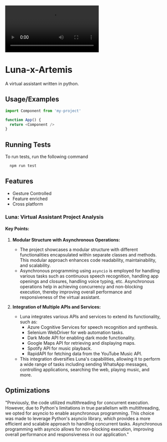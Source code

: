 ![Demo Video](https://github.com/Terminal127/Luna-x-Artemis/blob/main/src/lunavideo.mp4)

# Luna-x-Artemis

A virtual assistant written in python.


## Usage/Examples

```javascript
import Component from 'my-project'

function App() {
  return <Component />
}
```


## Running Tests

To run tests, run the following command

```bash
  npm run test
```


## Features

- Gesture Controlled
- Feature enriched
- Cross platform

### Luna: Virtual Assistant Project Analysis

#### Key Points:

1. **Modular Structure with Asynchronous Operations:**
   - The project showcases a modular structure with different functionalities encapsulated within separate classes and methods. This modular approach enhances code readability, maintainability, and scalability.
   - Asynchronous programming using `asyncio` is employed for handling various tasks such as continuous speech recognition, handling app openings and closures, handling voice typing, etc. Asynchronous operations help in achieving concurrency and non-blocking execution, thereby improving overall performance and responsiveness of the virtual assistant.

2. **Integration of Multiple APIs and Services:**
   - Luna integrates various APIs and services to extend its functionality, such as:
     - Azure Cognitive Services for speech recognition and synthesis.
     - Selenium WebDriver for web automation tasks.
     - Dark Mode API for enabling dark mode functionality.
     - Google Maps API for retrieving and displaying maps.
     - Spotify API for music playback.
     - RapidAPI for fetching data from the YouTube Music API.
   - This integration diversifies Luna's capabilities, allowing it to perform a wide range of tasks including sending WhatsApp messages, controlling applications, searching the web, playing music, and more.
## Optimizations

"Previously, the code utilized multithreading for concurrent execution. However, due to Python's limitations in true parallelism with multithreading, we opted for asyncio to enable asynchronous programming. This choice was made to leverage Python's asyncio library, which provides a more efficient and scalable approach to handling concurrent tasks. Asynchronous programming with asyncio allows for non-blocking execution, improving overall performance and responsiveness in our application."

